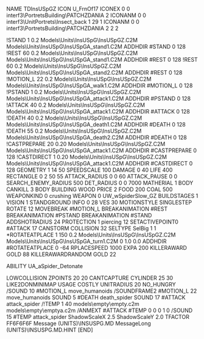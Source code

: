 NAME TDInsUSpGZ
ICON U_FrnOf17
ICONEX 0 0 interf3\PortretsBuilding\PATCHZDANIA 2
ICONANM 0 0 interf3\UnitPortrets\Insect_back 1 29 1
ICONANM 0 0 interf3\PortretsBuilding\PATCHZDANIA 2 2 2

!STAND          1 0.2 Models\Units\InsUSpG\InsUSpGZ.C2M Models\Units\InsUSpG\InsUSpGA_stand1.C2M
ADDHDIR #STAND 0 128
!REST          60 0.2 Models\Units\InsUSpG\InsUSpGZ.C2M Models\Units\InsUSpG\InsUSpGA_stand1.C2M
ADDHDIR #REST 0 128
!REST          60 0.2 Models\Units\InsUSpG\InsUSpGZ.C2M Models\Units\InsUSpG\InsUSpGA_stand2.C2M
ADDHDIR #REST 0 128
!MOTION_L      22 0.2 Models\Units\InsUSpG\InsUSpGZ.C2M Models\Units\InsUSpG\InsUSpGA_walk1.C2M
ADDHDIR #MOTION_L 0 128
!PSTAND        1  0.2 Models\Units\InsUSpG\InsUSpGZ.C2M Models\Units\InsUSpG\InsUSpGA_attack1.C2M
ADDHDIR #PSTAND 0 128 
!ATTACK        40 0.2 Models\Units\InsUSpG\InsUSpGZ.C2M Models\Units\InsUSpG\InsUSpGA_attack1.C2M
ADDHDIR #ATTACK 0 128
!DEATH         40 0.2 Models\Units\InsUSpG\InsUSpGZ.C2M Models\Units\InsUSpG\InsUSpGA_death1.C2M
ADDHDIR #DEATH 0 128
!DEATH         55 0.2 Models\Units\InsUSpG\InsUSpGZ.C2M Models\Units\InsUSpG\InsUSpGA_death2.C2M
ADDHDIR #DEATH 0 128
!CASTPREPARE   20 0.20 Models\Units\InsUSpG\InsUSpGZ.C2M Models\Units\InsUSpG\InsUSpGA_attack1.C2M
ADDHDIR #CASTPREPARE 0 128
!CASTDIRECT   1 0.20 Models\Units\InsUSpG\InsUSpGZ.C2M Models\Units\InsUSpG\InsUSpGA_attack1.C2M
ADDHDIR #CASTDIRECT 0 128
GEOMETRY 1 14 50
SPEEDSCALE 100
DAMAGE   0 40
LIFE     400
RECTANGLE 0 2 50 55
ATTACK_RADIUS 0 0 60
ATTACK_PAUSE 0 0
SEARCH_ENEMY_RADIUS 500
DET_RADIUS 0 0 7000
MATHERIAL 1 BODY
CANKILL 3 BODY BUILDING WOOD 
PRICE 2 FOOD 200 COAL 500
WEAPONKIND 0 crushing
WEAPON 0 UW_wSpiderSlow_GZ
BUILDSTAGES 1
VISION 1
STANDGROUND
INFO 0 28
VES 30
MOTIONSTYLE SINGLESTEP
ROTATE 12
MOVEBREAK #MOTION_L
BREAKANIMATION #REST
BREAKANIMATION #PSTAND
BREAKANIMATION #STAND
ADDSHOTRADIUS 24
PROTECTION 1 piercing 12
SETACTIVEPOINT0 #ATTACK 17
CANSTORM
COLLISION 32
SELTYPE SelBig 1 1                                                                   
*ROTATEATPLACE      1 150 0.2 Models\Units\InsUSpG\InsUSpGZ.C2M Models\Units\InsUSpG\InsUSpGA_turn1.C2M 0 1.0 0.0
ADDHDIR #ROTATEATPLACE 0 -64
RPLACESPEED         1000
EXPA 			200
KILLERAWARD             GOLD 88
KILLERAWARDRANDOM       GOLD 22

ABILITY UA_aSpider_Detonate

LOWCOLLISION
ZPOINTS 20 20
CANTCAPTURE
CYLINDER 25 30
LIKE2DONMINIMAP
USAGE COSTLY
UNITRADIUS 20
NO_HUNGRY
/SOUND 10 #MOTION_L move_humanoids
/SOUNDFRAME2 #MOTION_L 22 move_humanoids
SOUND 5 #DEATH death_spider
SOUND 17 #ATTACK attack_spider
/!TEMP  1 40 models\empty\empty.c2m models\empty\emptya.c2m
/ANMEXT #ATTACK #TEMP 0 0 0 1 0
/SOUND 15 #TEMP attack_spider
ShadowScaleX 2.5
ShadowScaleY 2.0
TFACTOR FF6F6F6F
Message (UNITS)\INSUSPG.MD
MessageLong (UNITS)\INSUSPG.MD.HINT
[END]
